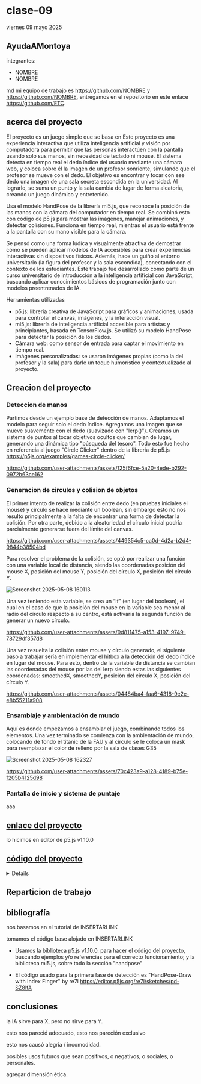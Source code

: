# clase-09

viernes 09 mayo 2025

## AyudaAMontoya

integrantes:

* NOMBRE <LINK A GITHUB>
* NOMBRE <LINK A GITHUB>

md
mi equipo de trabajo es <https://github.com/NOMBRE> y <https://github.com/NOMBRE>, entregamos en el repositorio en este enlace <https://github.com/ETC>.


## acerca del proyecto

El proyecto es un juego simple que se basa en 
Este proyecto es una experiencia interactiva que utiliza inteligencia artificial y visión por computadora para permitir que las personas interactúen con la pantalla usando solo sus manos, sin necesidad de teclado ni mouse. El sistema detecta en tiempo real el dedo índice del usuario mediante una cámara web, y coloca sobre él la imagen de un profesor sonriente, simulando que el profesor se mueve con el dedo. El objetivo es encontrar y tocar con ese dedo una imagen de una sala secreta escondida en la universidad. Al lograrlo, se suma un punto y la sala cambia de lugar de forma aleatoria, creando un juego dinámico y entretenido.

Usa el modelo HandPose de la librería ml5.js, que reconoce la posición de las manos con la cámara del computador en tiempo real. Se combinó esto con código de p5.js para mostrar las imágenes, manejar animaciones, y detectar colisiones. Funciona en tiempo real, mientras el usuario está frente a la pantalla con su mano visible para la cámara. 

Se pensó como una forma lúdica y visualmente atractiva de demostrar cómo se pueden aplicar modelos de IA accesibles para crear experiencias interactivas sin dispositivos físicos. Además, hace un guiño al entorno universitario (la figura del profesor y la sala escondida), conectando con el contexto de los estudiantes. Este trabajo fue desarrollado como parte de un curso universitario de introducción a la inteligencia artificial con JavaScript, buscando aplicar conocimientos básicos de programación junto con modelos preentrenados de IA.

Herramientas utilizadas
* p5.js: librería creativa de JavaScript para gráficos y animaciones, usada para controlar el canvas, imágenes, y la interacción visual.
* ml5.js: librería de inteligencia artificial accesible para artistas y principiantes, basada en TensorFlow.js. Se utilizó su modelo HandPose para detectar la posición de los dedos.
* Cámara web: como sensor de entrada para captar el movimiento en tiempo real.
* Imágenes personalizadas: se usaron imágenes propias (como la del profesor y la sala) para darle un toque humorístico y contextualizado al proyecto.

## Creacion del proyecto
### Deteccion de manos

Partimos desde un ejemplo base de detección de manos. Adaptamos el modelo para seguir solo el dedo índice. Agregamos una imagen que se mueve suavemente con el dedo (suavizado con "lerp()"). Creamos un sistema de puntos al tocar objetivos ocultos que cambian de lugar, generando una dinámica tipo "búsqueda del tesoro". Todo esto fue hecho en referencia al juego "Circle Clicker" dentro de la libreria de p5.js <https://p5js.org/examples/games-circle-clicker/>


https://github.com/user-attachments/assets/f25f6fce-5a20-4ede-b292-0972b63ce162


### Generacion de circulos y colision de objetos

El primer intento de realizar la colisión entre dedo (en pruebas iniciales el mouse) y círculo se hace mediante un boolean, sin embargo esto no nos resultó principalmente a la falta de encontrar una forma de detectar la colisión. Por otra parte, debido a la aleatoriedad el círculo inicial podría parcialmente generarse fuera del límite del canvas.



https://github.com/user-attachments/assets/449354c5-ca0d-4d2a-b2d4-9844b38504bd



Para resolver el problema de la colisión, se optó por realizar una función con una variable local de distancia, siendo las coordenadas posición del mouse X, posición del mouse Y, posición del círculo X, posición del círculo Y. 

![Screenshot 2025-05-08 160113](https://github.com/user-attachments/assets/2182f413-45ed-47cd-b9e9-a984d70642d2)


Una vez teniendo esta variable, se crea un “if” (en lugar del boolean), el cual en el caso de que la posición del mouse en la variable sea menor al radio del círculo respecto a su centro, está activaría la segunda función de generar un nuevo círculo.



https://github.com/user-attachments/assets/9d811475-a153-4197-9749-78729df357d8



Una vez resuelta la colisión entre mouse y círculo generado, el siguiente paso a trabajar sería en implementar el hitbox a la detección del dedo índice en lugar del mouse. Para esto, dentro de la variable de distancia se cambian las coordenadas del mouse por las del lerp siendo estas las siguientes coordenadas: smoothedX, smoothedY, posición del círculo X, posición del círculo Y. 



https://github.com/user-attachments/assets/04484ba4-faa6-4318-9e2e-e8b55211a908



### Ensamblaje y ambientación de mundo

Aquí es donde empezamos a ensamblar el juego, combinando todos los elementos. Una vez terminado se comienza con la ambientación de mundo, colocando de fondo el titanic de la FAU y al círculo se le coloca un mask para reemplazar el color de relleno por la sala de clases G35

![Screenshot 2025-05-08 162327](https://github.com/user-attachments/assets/be6744c2-aca8-4770-88a1-b6594abe440d)



https://github.com/user-attachments/assets/70c423a9-a128-4189-b75e-f205b4125d98



### Pantalla de inicio y sistema de puntaje


aaa






## [enlace del proyecto](https://editor.p5js.org/Ignacia/full/dxyMKBXck)

lo hicimos en editor de p5.js v1.10.0

## [código del proyecto](https://editor.p5js.org/Ignacia/sketches/dxyMKBXck)
<details>
    
    //Configuración del moviemiento de las imagenes en la pantalla de inicio by Coding Adventures
    let config = {
    x: 50,
    y: 50,
    //Eje de movimiento de los profes en la pantalla inicial
    w: 540,
    h: 370,
    //Cantidad de profes
    noBalls: 22,
    firstX: 0,
    //Velocidad de movimiento del profe
    speed: 2
    };

    //Imagen que reemplaza a las balls (inicio)
    let img;      
    //Imagen que sigue al dedo índice
    let dedoImg;     
    //Imagen objetivo en el juego
    let salaG35;     
    //Fondo durante el juego
    let titanic;     

    //Modelo base sacado de "Index Finger draw" by re71
    let handPose;
    let video;
    let hands = [];

    //Let brushes = []; //for the trace of the brush

    //Coordenadas suavizadas del dedo índice
    let smoothedX = 0;
    let smoothedY = 0;

    //Posicion del circulo
    let circleX, circleY;
    let circleRadius = 70;

    //Estado del juego
    let gameState = 'inicio'; 

    //Temporizador inicial
    let tiempoInicio;
    let tiempoRestante = 10; 
    let puntos = 0;

    function preload() {
    handPose = ml5.handPose();
    img = loadImage("profesonriendo.png"); 
    dedoImg = loadImage("profesonriendo.png");
    salaG35 = loadImage("salaG35.png"); 
    titanic = loadImage("titanic.png");
    }

    function setup() {
    createCanvas(640, 480);
    //Generar circulo
    generateNewCircle();
    //Generar captura de pantalla y ocultarla
    video = createCapture(VIDEO);
    video.size(640, 480);
    //Ocultamos video
    video.hide();

    //Comenzar a detectar los puntos de las manos
    handPose.detectStart(video, gotHands);

    // noStroke();
  
    //Detectar manos de forma periodica (cada 100 ms)
    setInterval(() => {
    handPose.detect(video, gotHands);
    }, 100);
  
    //Guardar tiempo de inicio *
    tiempoInicio = millis(); 
    }

    function gotHands(results) {
    hands = results;
    }

    function draw() {
    if (gameState === 'inicio') {
    mostrarPantallaInicio();

    let tiempoActual = millis();
    tiempoRestante = 10 - int((tiempoActual - tiempoInicio) / 1000);

    fill(255);
    textSize(15);
    textAlign(CENTER);
    text("El juego comenzará en: " + tiempoRestante, width / 2, height - 120);

    if (tiempoRestante <= 0) {
      gameState = 'juego';
    }
      }

    else if (gameState === 'juego') {
    jugar();
    }
    }


    //Modelo base de la pantalla de inicio de "codeguppy" by Coding Adventures
    //Pantalla de inicio

    function mostrarPantallaInicio() {
    background('black');

    update();
    display();

    fill("white");
    textSize(20);
    textAlign(CENTER, CENTER);
    text("Con tu dedo, ", width / 2, height / 2 + 10);
    text("Lleva a Montoya a la sala G35", width / 2, height / 2 + 40);
  
    fill("white");
    textSize(40);
    textAlign(CENTER, CENTER);
    text("Ayuda a Montoya", width / 2, height / 2 - 60);
    }

    function update() {
    let w = (config.w + config.h) * 2;
    config.firstX = (config.firstX + config.speed) % w;
    }

    //Cara profe 
    function display() {
    noStroke();
    for (let i = 0; i < config.noBalls; i++) {
    displayBall(i);
    }
    }

    function displayBall(noBall) {
    let space = (config.w + config.h) * 2 / config.noBalls;
    let ballX = config.firstX + noBall * space;
    let o = linearToRect(ballX, config.x, config.y, config.w, config.h);

    imageMode(CENTER);
    image(img, o.x, o.y, 60, 60);
    }

    //Trayectoria/Movimiento de la cara del profe
      function linearToRect(linearX, rectX, rectY, rectW, rectH) {
    let w = (rectW + rectH) * 2;
    linearX = linearX % w;

    if (linearX <= rectW)
    return { x: rectX + linearX, y: rectY };
    if (linearX <= rectW + rectH)
    return { x: rectX + rectW, y: rectY + linearX - rectW };
    if (linearX <= 2 * rectW + rectH)
    return { x: rectX + rectW - (linearX - rectH - rectW), y: rectY + rectH };
      return { x: rectX, y: rectY + rectH - (linearX - 2 * rectW - rectH) };
                }

    //Juego principal

    function jugar() {
    background(0);
    image(titanic, 320, 240, width, height);

    push(); //Modo espejo a la cámara **
    //Aplicar modo espejo a la cámara 
    translate(width, 0);
    scale(-1, 1);

    // image(video, 0, 0, width, height);
    // for (let everything of brushes) {
    //  fill(everything.c);
    //  circle(everything.x, everything.y, 20);
  
    //Comenzamos a detectar las manos
    if (hands.length > 0) {
    //Usamos solo la primera mano detectada
    let hand = hands[0];
    for (let keypoint of hand.keypoints) {
      //Buscamos el nombre "index_finger_tip" (ounta del dedo índice)
      if (keypoint.name === "index_finger_tip") {
        //Usamos "lerp" para suevizar el movimiento (evita saltos y vibraciones)
        smoothedX = lerp(smoothedX, keypoint.x, 0.2);
        smoothedY = lerp(smoothedY, keypoint.y, 0.2);

        //Imagen profesor encima
        imageMode(CENTER);
        image(dedoImg, smoothedX, smoothedY, 80, 80);
      }
    }
    }

    pop(); //Fin del modo espejo **

    //Sala G35 sin reflejo
    if (salaG35) {
    imageMode(CENTER);
    image(salaG35, circleX, circleY);
    }

    //=== DETECCIÓN DE COLISIÓN (calculada usando coordenadas reflejadas) === **
    //Como el dedo está en espejo, debemos reflejar smoothedX para comparar correctamente
    let mirroredX = width - smoothedX; //Reflejo horizontal
    // d = distancia del mouse al centro del circulo
    let d = dist(mirroredX, smoothedY, circleX, circleY);
    //Si la distancia del mouse al centro del circulo es menor que su radio, estonces se genera un nuevo circulo
    if (d < circleRadius) {
    puntos++;
    generateNewCircle();
    }

    //Puntuación dentro del juego
    fill("black");
    textSize(25);
    textAlign(LEFT, TOP);
    text("Puntos: " + puntos, 10, 10);
    }

    function generateNewCircle() {
    circleX = random(circleRadius, width - circleRadius);
    circleY = random(circleRadius, height - circleRadius);

    //Se crea un mask para el circulo
    let pgMask = createGraphics(circleRadius * 2, circleRadius * 2);
    pgMask.ellipse(circleRadius, circleRadius, circleRadius * 2);

    //La imagen toma el tamaño del circulo
    let imgCopy = salaG35.get();
        imgCopy.resize(circleRadius * 2, circleRadius * 2);
            imgCopy.mask(pgMask);

    //Se gusrda el mask
    salaG35 = imgCopy;
    }

</details>

## Reparticion de trabajo

## bibliografía

nos basamos en el tutorial de INSERTARLINK

tomamos el código base alojado en INSERTARLINK

* Usamos la biblioteca p5.js v1.10.0. para hacer el código del proyecto, buscando ejemplos y/o referencias para el correcto funcionamiento; y la biblioteca ml5.js, sobre todo la sección "handpose"

* El código usado para la primera fase de detección es "HandPose-Draw with Index Finger" by re7l <https://editor.p5js.org/re7l/sketches/pd-SZ8lfA>

## conclusiones

la IA sirve para X, pero no sirve para Y.

esto nos pareció adecuado, esto nos pareción exclusivo

esto nos causó alegría / incomodidad.

posibles usos futuros que sean positivos, o negativos, o sociales, o personales.

agregar dimensión ética.
